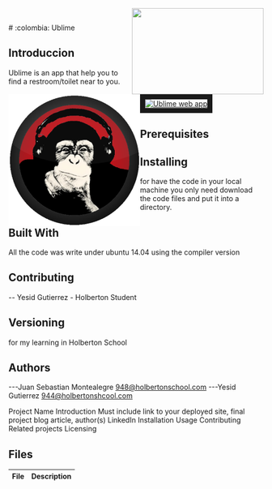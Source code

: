 <p>
<img width="260" height="170" src="https://davidjohncoleman.com/wp-djc/wp-content/uploads/2017/06/HBTN-Borderless-CMYK-Logo-Vertical-Color-Black@1200ppi-300x236.png" align="right" >
<img width="260" height="260" src="static/img/MrUblime5.png" align="left" >
</p>
<pre>










</pre>
# :colombia: Ublime


## Introduccion

Ublime is an app that help you to find a restroom/toilet near to you.

<a href="http://www.youtube.com/watch?feature=player_embedded&v=3q8mkka59KU
" target="_blank"><img src="http://img.youtube.com/vi/3q8mkka59KU/0.jpg" 
alt="Ublime web app" width="520" height="260" border="10" align="center" /></a>


## Prerequisites

## Installing

for have the code in your local machine you only need download the code files and put it into a directory.
## Built With

All the code was write under ubuntu 14.04 using the compiler version            


## Contributing

-- Yesid Gutierrez - Holberton Student                                          

## Versioning
for my learning in Holberton School

## Authors

---Juan Sebastian Montealegre 948@holbertonschool.com
---Yesid Gutierrez  944@holbertonshcool.com                                    

Project Name
Introduction
Must include link to your deployed site, final project blog article, author(s) LinkedIn
Installation
Usage
Contributing
Related projects
Licensing

## Files

|             File               |             Description                  |
|--------------------------------| ---------------------------------------- |
